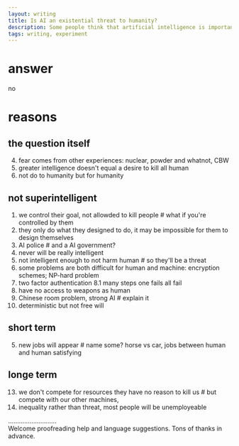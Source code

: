 ```yaml
---
layout: writing
title: Is AI an existential threat to humanity?
description: Some people think that artificial intelligence is important to the development of society, while others think that it has negative effects on society. Discuss both these views and give your opinion.
tags: writing, experiment
---
```


# answer
  no

# reasons
## the question itself
  4. fear comes from other experiences: nuclear, powder and whatnot, CBW
  12. greater intelligence doesn't equal a desire to kill all human
  15. not do to humanity but for humanity

## not superintelligent
  1. we control their goal, not allowded to kill people # what if you're controlled by them
  14. they only do what they designed to do, it may be impossible for them to design themselves
  2. AI police # and a AI government?
  6. never will be really intelligent
  3. not intelligent enough to not harm human # so they'll be a threat
  7. some problems are both difficult for human and machine: encryption schemes; NP-hard problem
  8. two factor authentication
  8.1 many steps one fails all fail
  9. have no access to weapons as human
  10. Chinese room problem, strong AI # explain it
  11. deterministic but not free will

## short term
  5. new jobs will appear # name some? horse vs car, jobs between human and human satisfying

## longe term 
  13. we don't compete for resources they have no reason to kill us # but compete with our other machines, 
  16. inequality rather than threat, most people will be unemployeable

...........................     
Welcome proofreading help and language suggestions. Tons of thanks in advance.


